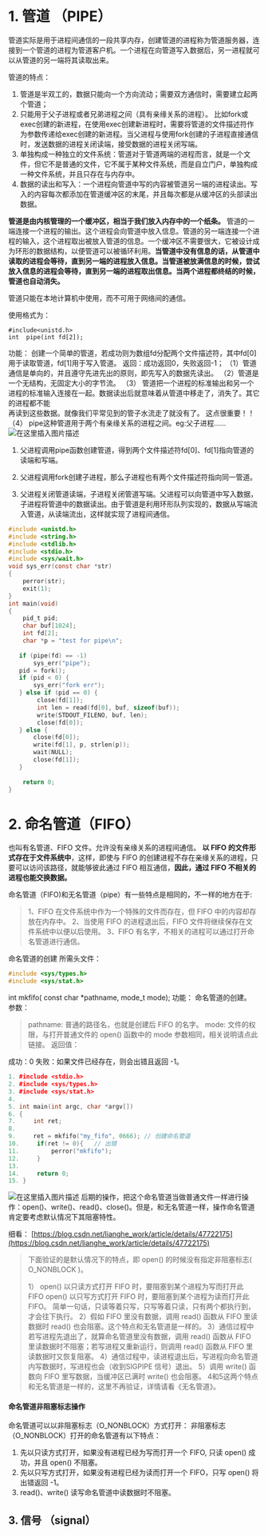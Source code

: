 # 1. 管道 （PIPE）
管道实际是用于进程间通信的一段共享内存，创建管道的进程称为管道服务器，连接到一个管道的进程为管道客户机。一个进程在向管道写入数据后，另一进程就可以从管道的另一端将其读取出来。

管道的特点：

 1. 管道是半双工的，数据只能向一个方向流动；需要双方通信时，需要建立起两个管道；
 2. 只能用于父子进程或者兄弟进程之间（具有亲缘关系的进程）。 比如fork或exec创建的新进程，在使用exec创建新进程时，需要将管道的文件描述符作为参数传递给exec创建的新进程。当父进程与使用fork创建的子进程直接通信时，发送数据的进程关闭读端，接受数据的进程关闭写端。
 3.  单独构成一种独立的文件系统：管道对于管道两端的进程而言，就是一个文件，但它不是普通的文件，它不属于某种文件系统，而是自立门户，单独构成一种文件系统，并且只存在与内存中。
 4. 数据的读出和写入：一个进程向管道中写的内容被管道另一端的进程读出。写入的内容每次都添加在管道缓冲区的末尾，并且每次都是从缓冲区的头部读出数据。
 
**管道是由内核管理的一个缓冲区，相当于我们放入内存中的一个纸条。** 管道的一端连接一个进程的输出。这个进程会向管道中放入信息。管道的另一端连接一个进程的输入，这个进程取出被放入管道的信息。一个缓冲区不需要很大，它被设计成为环形的数据结构，以便管道可以被循环利用。**当管道中没有信息的话，从管道中读取的进程会等待，直到另一端的进程放入信息。当管道被放满信息的时候，尝试放入信息的进程会等待，直到另一端的进程取出信息。当两个进程都终结的时候，管道也自动消失。**

管道只能在本地计算机中使用，而不可用于网络间的通信。

使用格式为：

```
#include<unistd.h>
int  pipe(int fd[2]);
```
功能： 创建一个简单的管道，若成功则为数组fd分配两个文件描述符，其中fd[0] 用于读取管道，fd[1]用于写入管道。
返回：成功返回0，失败返回-1；
（1）管道通信是单向的，并且遵守先进先出的原则，即先写入的数据先读出。
（2）管道是一个无结构，无固定大小的字节流。
（3） 管道把一个进程的标准输出和另一个进程的标准输入连接在一起。数据读出后就意味着从管道中移走了，消失了。其它的进程都不能   
再读到这些数据。就像我们平常见到的管子水流走了就没有了。 这点很重要！！
（4） pipe这种管道用于两个有亲缘关系的进程之间。eg:父子进程......
![在这里插入图片描述](https://img-blog.csdnimg.cn/e1b3ec524b364985a82928c7a070cf76.png?x-oss-process=image/watermark,type_ZmFuZ3poZW5naGVpdGk,shadow_10,text_aHR0cHM6Ly9ibG9nLmNzZG4ubmV0L3dlaXhpbl80MDUzNTU4OA==,size_16,color_FFFFFF,t_70)
1. 父进程调用pipe函数创建管道，得到两个文件描述符fd[0]、fd[1]指向管道的读端和写端。

2. 父进程调用fork创建子进程，那么子进程也有两个文件描述符指向同一管道。

3. 父进程关闭管道读端，子进程关闭管道写端。父进程可以向管道中写入数据，子进程将管道中的数据读出。由于管道是利用环形队列实现的，数据从写端流入管道，从读端流出，这样就实现了进程间通信。

```c
#include <unistd.h>
#include <string.h>
#include <stdlib.h>
#include <stdio.h>
#include <sys/wait.h>
void sys_err(const char *str)
{
    perror(str);
    exit(1);
}
int main(void)
{
    pid_t pid;
    char buf[1024];
    int fd[2];
    char *p = "test for pipe\n";
    
   if (pipe(fd) == -1)
       sys_err("pipe");
   pid = fork();
   if (pid < 0) {
       sys_err("fork err");
   } else if (pid == 0) {
        close(fd[1]);
        int len = read(fd[0], buf, sizeof(buf));
        write(STDOUT_FILENO, buf, len);
        close(fd[0]);
   } else {
       close(fd[0]);
       write(fd[1], p, strlen(p));
       wait(NULL);
       close(fd[1]);
   }
    
    return 0;
}
```
# 2. 命名管道（FIFO）
也叫有名管道、FIFO 文件。允许没有亲缘关系的进程间通信。 
**以 FIFO 的文件形式存在于文件系统中**，这样，即使与 FIFO 的创建进程不存在亲缘关系的进程，只要可以访问该路径，就能够彼此通过 FIFO 相互通信，**因此，通过 FIFO 不相关的进程也能交换数据。**

命名管道（FIFO)和无名管道（pipe）有一些特点是相同的，不一样的地方在于:

> 1、FIFO 在文件系统中作为一个特殊的文件而存在，但 FIFO 中的内容却存放在内存中。
2、当使用 FIFO 的进程退出后，FIFO 文件将继续保存在文件系统中以便以后使用。
3、FIFO 有名字，不相关的进程可以通过打开命名管道进行通信。

命名管道的创建
所需头文件：

```c
#include <sys/types.h>
#include <sys/stat.h>
```
int mkfifo( const char *pathname, mode_t mode);
功能：
命名管道的创建。
参数：
> pathname: 普通的路径名，也就是创建后 FIFO 的名字。 mode: 文件的权限，与打开普通文件的 open() 函数中的
> mode 参数相同，相关说明请点此链接。 返回值：

成功：0
失败：如果文件已经存在，则会出错且返回 -1。

```cpp
1. #include <stdio.h>  
2. #include <sys/types.h>  
3. #include <sys/stat.h>  
4.   
5. int main(int argc, char *argv[])  
6. {  
7.     int ret;  
8.       
9.     ret = mkfifo("my_fifo", 0666); // 创建命名管道  
10.     if(ret != 0){   // 出错  
11.         perror("mkfifo");  
12.     }  
13.       
14.     return 0;  
15. }  
```
![在这里插入图片描述](https://img-blog.csdnimg.cn/38fcdcc71bc64950bbf467eb33c5ea9e.png?x-oss-process=image/watermark,type_ZmFuZ3poZW5naGVpdGk,shadow_10,text_aHR0cHM6Ly9ibG9nLmNzZG4ubmV0L3dlaXhpbl80MDUzNTU4OA==,size_16,color_FFFFFF,t_70)
后期的操作，把这个命名管道当做普通文件一样进行操作：open()、write()、read()、close()。但是，和无名管道一样，操作命名管道肯定要考虑默认情况下其阻塞特性。

细看：
[https://blog.csdn.net/lianghe_work/article/details/47722175](https://blog.csdn.net/lianghe_work/article/details/47722175)

> 下面验证的是默认情况下的特点，即 open() 的时候没有指定非阻塞标志( O_NONBLOCK )。 
> 
> 1） open() 以只读方式打开 FIFO 时，要阻塞到某个进程为写而打开此 FIFO open() 以只写方式打开 FIFO
> 时，要阻塞到某个进程为读而打开此 FIFO。 简单一句话，只读等着只写，只写等着只读，只有两个都执行到，才会往下执行。 
> 2）假如 FIFO 里没有数据，调用 read() 函数从 FIFO 里读数据时 read() 也会阻塞。这个特点和无名管道是一样的。
> 3）通信过程中若写进程先退出了，就算命名管道里没有数据，调用 read() 函数从 FIFO 里读数据时不阻塞；若写进程又重新运行，则调用
> read() 函数从 FIFO 里读数据时又恢复阻塞。 
> 4）通信过程中，读进程退出后，写进程向命名管道内写数据时，写进程也会（收到SIGPIPE 信号）退出。 5）调用 write() 函数向 FIFO 里写数据，当缓冲区已满时 write() 也会阻塞。 
> 4和5这两个特点和无名管道是一样的，这里不再验证，详情请看《无名管道》。

#### 命名管道非阻塞标志操作
命名管道可以以非阻塞标志（O_NONBLOCK）方式打开：
非阻塞标志（O_NONBLOCK）打开的命名管道有以下特点：

 1. 先以只读方式打开，如果没有进程已经为写而打开一个 FIFO, 只读 open() 成功，并且 open() 不阻塞。
 2. 先以只写方式打开，如果没有进程已经为读而打开一个 FIFO，只写 open() 将出错返回 -1。
 3. read()、write() 读写命名管道中读数据时不阻塞。

## 3. 信号 （signal）
